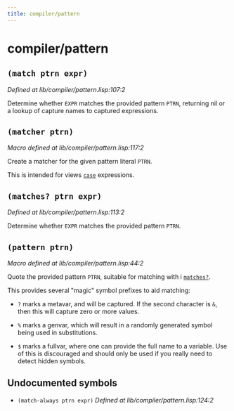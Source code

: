 ```yaml
---
title: compiler/pattern
---
```

# compiler/pattern
## `(match ptrn expr)`
*Defined at lib/compiler/pattern.lisp:107:2*

Determine whether `EXPR` matches the provided pattern `PTRN`, returning
nil or a lookup of capture names to captured expressions.

## `(matcher ptrn)`
*Macro defined at lib/compiler/pattern.lisp:117:2*

Create a matcher for the given pattern literal `PTRN`.

This is intended for views [`case`](lib.core.match.md#case-val-pts) expressions.

## `(matches? ptrn expr)`
*Defined at lib/compiler/pattern.lisp:113:2*

Determine whether `EXPR` matches the provided pattern `PTRN`.

## `(pattern ptrn)`
*Macro defined at lib/compiler/pattern.lisp:44:2*

Quote the provided pattern `PTRN`, suitable for matching with i
[`matches?`](lib.compiler.pattern.md#matches-ptrn-expr).

This provides several "magic" symbol prefixes to aid matching:

 - `?` marks a metavar, and will be captured. If the second character
   is `&`, then this will capture zero or more values.

 - `%` marks a genvar, which will result in a randomly generated
   symbol being used in substitutions.

 - `$` marks a fullvar, where one can provide the full name to a
   variable. Use of this is discouraged and should only be used if you
   really need to detect hidden symbols.

## Undocumented symbols
 - `(match-always ptrn expr)` *Defined at lib/compiler/pattern.lisp:124:2*
